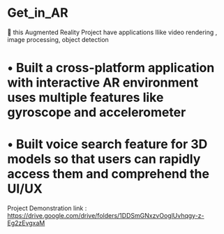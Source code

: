 # Get_in_AR
🚀 this Augmented Reality Project have applications llike video rendering , image processing, object detection
# • Built a cross-platform application with interactive AR environment uses multiple features like gyroscope and accelerometer
# • Built voice search feature for 3D models so that users can rapidly access them and comprehend the UI/UX

Project Demonstration link : https://drive.google.com/drive/folders/1DDSmGNxzvOoglUvhqgy-z-Eg2zEvgxaM
